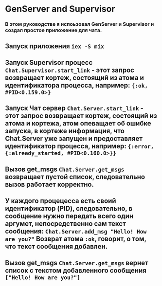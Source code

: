 # GenServer and Supervisor

### В этом руководстве я испоьзовал GenServer и Supervisor и создал простое приложение для чата.   
## Запуск приложения `iex -S mix` 

## Запуск Supervisor процесс `Chat.Supervisor.start_link` - этот запрос возвращает кортеж, состоящий из атома и идентификатора процесса, например: `{:ok, #PID<0.159.0>}`

## Запуск Чат сервер `Chat.Server.start_link` - этот запрос возвращает кортеж, состоящий из атома и кортежа, атом опеващает об ошибке запуска, в кортеже информация, что Chat.Server уже запущен и предоставляет идентификатор процесса, например: `{:error, {:already_started, #PID<0.160.0>}}`

## Вызов get_msgs `Chat.Server.get_msgs` возвращает пустой список, следовательно вызов работает корректно.

## У каждого процецесса есть своий идентификатор (PID), следовательно, в сообщение нужно передать всего один аргумет, непосредственно сам текст сообщения: `Chat.Server.add_msg "Hello! How are you?"` Возврат атома `:ok`, говорит, о том, что текст сообщения добавлен.


## Вызов get_msgs `Chat.Server.get_msgs` вернет список с текстом добавленного сообщения `["Hello! How are you?"]`
